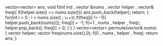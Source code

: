 vector<vector<int>> ans;
void f(int ind , vector<int> &nums , vector<int> helper , vector<int>& freq){
if(helper.size() == nums.size()){
ans.push_back(helper);
return;
}
for(int i = 0 ; i < nums.size() ; i++){
if(freq[i] != -1){
helper.push_back(nums[i]);
freq[i] = -1;
f(i+1 , nums , helper , freq);
helper.pop_back();
freq[i] = 0;
}
}
}
vector<vector<int>> permute(vector<int>& nums) {
vector<int> helper;
vector<int> freq(nums.size(),0);
f(0 , nums , helper , freq);
return ans;
}
